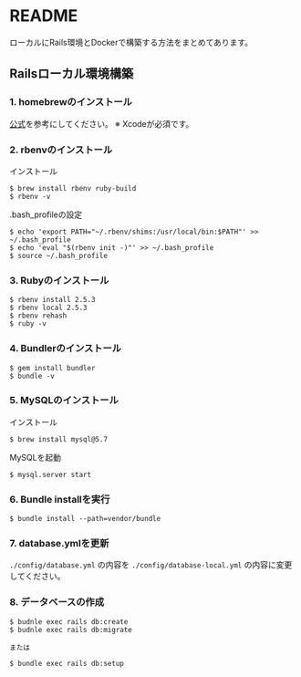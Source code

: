 # README

ローカルにRails環境とDockerで構築する方法をまとめてあります。

## Railsローカル環境構築

### 1. homebrewのインストール

[公式](https://brew.sh/index_ja.html)を参考にしてください。
※ Xcodeが必須です。

### 2. rbenvのインストール

インストール

```
$ brew install rbenv ruby-build
$ rbenv -v
```

.bash_profileの設定

```
$ echo 'export PATH="~/.rbenv/shims:/usr/local/bin:$PATH"' >> ~/.bash_profile
$ echo 'eval "$(rbenv init -)"' >> ~/.bash_profile
$ source ~/.bash_profile
```

### 3. Rubyのインストール

```
$ rbenv install 2.5.3
$ rbenv local 2.5.3
$ rbenv rehash
$ ruby -v
```

### 4. Bundlerのインストール

```
$ gem install bundler
$ bundle -v
```

### 5. MySQLのインストール

インストール

```
$ brew install mysql@5.7
```

MySQLを起動

```
$ mysql.server start
```


### 6. Bundle installを実行

```
$ bundle install --path=vendor/bundle
```

### 7. database.ymlを更新

`./config/database.yml` の内容を `./config/database-local.yml` の内容に変更してください。

### 8. データベースの作成

```
$ budnle exec rails db:create
$ budnle exec rails db:migrate

または

$ bundle exec rails db:setup
```
